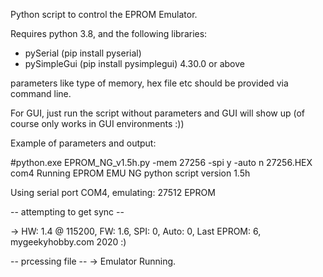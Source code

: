 Python script to control the EPROM Emulator.

Requires python 3.8, and the following libraries:
* pySerial (pip install pyserial)
* pySimpleGui (pip install pysimplegui) 4.30.0 or above

parameters like type of memory, hex file etc should be provided via command line.

For GUI, just run the script without parameters and GUI will show up (of course only works in GUI environments :))

Example of parameters and output:

#python.exe EPROM_NG_v1.5h.py -mem 27256 -spi y -auto n 27256.HEX com4
Running EPROM EMU NG python script version 1.5h

Using serial port COM4, emulating: 27512 EPROM

-- attempting to get sync --

-> HW: 1.4 @ 115200, FW: 1.6, SPI: 0, Auto: 0, Last EPROM: 6, mygeekyhobby.com 2020 :)

-- prcessing file --
-> Emulator Running.
